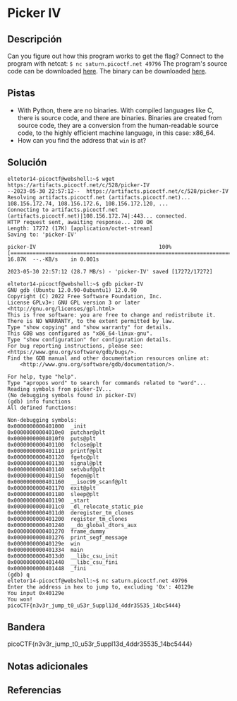 # Picker IV

## Descripción
Can you figure out how this program works to get the flag? Connect to the program with netcat: `$ nc saturn.picoctf.net 49796` The program's source code can be downloaded [here](https://artifacts.picoctf.net/c/528/picker-IV.c). The binary can be downloaded [here](https://artifacts.picoctf.net/c/528/picker-IV).

## Pistas
- With Python, there are no binaries. With compiled languages like C, there is source code, and there are binaries. Binaries are created from source code, they are a conversion from the human-readable source code, to the highly efficient machine language, in this case: x86_64.
- How can you find the address that `win` is at?

## Solución

```
eltetor14-picoctf@webshell:~$ wget https://artifacts.picoctf.net/c/528/picker-IV
--2023-05-30 22:57:12--  https://artifacts.picoctf.net/c/528/picker-IV
Resolving artifacts.picoctf.net (artifacts.picoctf.net)... 108.156.172.74, 108.156.172.6, 108.156.172.120, ...
Connecting to artifacts.picoctf.net (artifacts.picoctf.net)|108.156.172.74|:443... connected.
HTTP request sent, awaiting response... 200 OK
Length: 17272 (17K) [application/octet-stream]
Saving to: 'picker-IV'

picker-IV                                       100%[======================================================================================================>]  16.87K  --.-KB/s    in 0.001s  

2023-05-30 22:57:12 (28.7 MB/s) - 'picker-IV' saved [17272/17272]

eltetor14-picoctf@webshell:~$ gdb picker-IV
GNU gdb (Ubuntu 12.0.90-0ubuntu1) 12.0.90
Copyright (C) 2022 Free Software Foundation, Inc.
License GPLv3+: GNU GPL version 3 or later <http://gnu.org/licenses/gpl.html>
This is free software: you are free to change and redistribute it.
There is NO WARRANTY, to the extent permitted by law.
Type "show copying" and "show warranty" for details.
This GDB was configured as "x86_64-linux-gnu".
Type "show configuration" for configuration details.
For bug reporting instructions, please see:
<https://www.gnu.org/software/gdb/bugs/>.
Find the GDB manual and other documentation resources online at:
    <http://www.gnu.org/software/gdb/documentation/>.

For help, type "help".
Type "apropos word" to search for commands related to "word"...
Reading symbols from picker-IV...
(No debugging symbols found in picker-IV)
(gdb) info functions
All defined functions:

Non-debugging symbols:
0x0000000000401000  _init
0x00000000004010e0  putchar@plt
0x00000000004010f0  puts@plt
0x0000000000401100  fclose@plt
0x0000000000401110  printf@plt
0x0000000000401120  fgetc@plt
0x0000000000401130  signal@plt
0x0000000000401140  setvbuf@plt
0x0000000000401150  fopen@plt
0x0000000000401160  __isoc99_scanf@plt
0x0000000000401170  exit@plt
0x0000000000401180  sleep@plt
0x0000000000401190  _start
0x00000000004011c0  _dl_relocate_static_pie
0x00000000004011d0  deregister_tm_clones
0x0000000000401200  register_tm_clones
0x0000000000401240  __do_global_dtors_aux
0x0000000000401270  frame_dummy
0x0000000000401276  print_segf_message
0x000000000040129e  win
0x0000000000401334  main
0x00000000004013d0  __libc_csu_init
0x0000000000401440  __libc_csu_fini
0x0000000000401448  _fini
(gdb) q
eltetor14-picoctf@webshell:~$ nc saturn.picoctf.net 49796
Enter the address in hex to jump to, excluding '0x': 40129e
You input 0x40129e
You won!
picoCTF{n3v3r_jump_t0_u53r_5uppl13d_4ddr35535_14bc5444}
```

## Bandera
picoCTF{n3v3r_jump_t0_u53r_5uppl13d_4ddr35535_14bc5444}

## Notas adicionales

## Referencias
